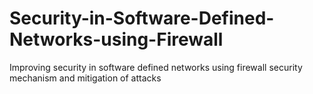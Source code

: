# Security-in-Software-Defined-Networks-using-Firewall
Improving security in software defined networks using firewall security mechanism and mitigation of attacks
